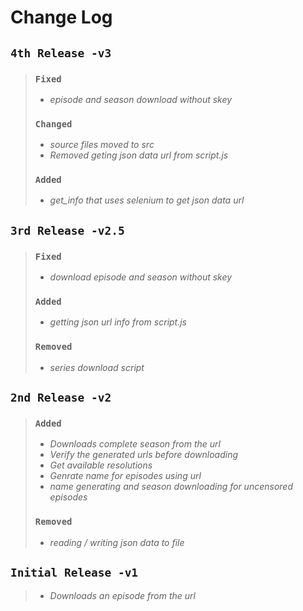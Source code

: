 # Change Log

## `4th Release -v3`
> ### `Fixed`
> - *episode and season download without skey*
> ### `Changed`
> - *source files moved to src*
> - *Removed geting json data url from script.js*
> ### `Added`
> - *get_info that uses selenium to get json data url*

## `3rd Release -v2.5`
> ### `Fixed`
> - *download episode and season without skey*
> ### `Added`
> - *getting json url info from script.js*
> ### `Removed`
> - *series download script*

## `2nd Release -v2`
> ### `Added`
> - *Downloads complete season from the url*
> - *Verify the generated urls before downloading*
> - *Get available resolutions*
> - *Genrate name for episodes using url*
> - *name generating and season downloading for uncensored episodes*
> ### `Removed`
> - *reading / writing json data to file*

## `Initial Release -v1`
> - *Downloads an episode from the url*